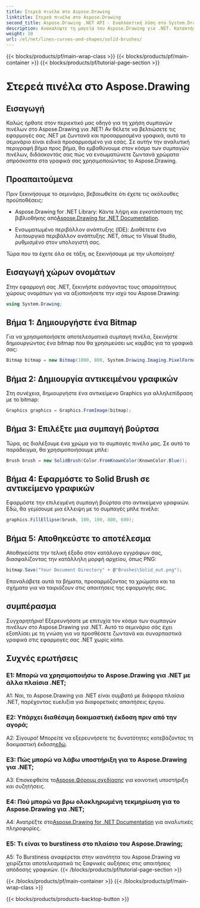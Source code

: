 ```yaml
---
title: Στερεά πινέλα στο Aspose.Drawing
linktitle: Στερεά πινέλα στο Aspose.Drawing
second_title: Aspose.Drawing .NET API - Εναλλακτική λύση στο System.Drawing.Common
description: Ανακαλύψτε τη μαγεία του Aspose.Drawing για .NET. Κατακτήστε τα στερεά πινέλα σε αυτόν τον οδηγό βήμα προς βήμα για ζωντανά γραφικά.
weight: 10
url: /el/net/lines-curves-and-shapes/solid-brushes/
---
```


{{< blocks/products/pf/main-wrap-class >}}
{{< blocks/products/pf/main-container >}}
{{< blocks/products/pf/tutorial-page-section >}}

# Στερεά πινέλα στο Aspose.Drawing

## Εισαγωγή

Καλώς ήρθατε στον περιεκτικό μας οδηγό για τη χρήση συμπαγών πινέλων στο Aspose.Drawing για .NET! Αν θέλετε να βελτιώσετε τις εφαρμογές σας .NET με ζωντανά και προσαρμοσμένα γραφικά, αυτό το σεμινάριο είναι ειδικά προσαρμοσμένο για εσάς. Σε αυτήν την αναλυτική περιγραφή βήμα προς βήμα, θα εμβαθύνουμε στον κόσμο των συμπαγών πινέλων, διδάσκοντάς σας πώς να ενσωματώνετε ζωντανά χρώματα απρόσκοπτα στα γραφικά σας χρησιμοποιώντας το Aspose.Drawing.

## Προαπαιτούμενα

Πριν ξεκινήσουμε το σεμινάριο, βεβαιωθείτε ότι έχετε τις ακόλουθες προϋποθέσεις:

-  Aspose.Drawing for .NET Library: Κάντε λήψη και εγκατάσταση της βιβλιοθήκης από[Aspose.Drawing for .NET Documentation](https://reference.aspose.com/drawing/net/).

- Ενσωματωμένο περιβάλλον ανάπτυξης (IDE): Διαθέτετε ένα λειτουργικό περιβάλλον ανάπτυξης .NET, όπως το Visual Studio, ρυθμισμένο στον υπολογιστή σας.

Τώρα που τα έχετε όλα σε τάξη, ας ξεκινήσουμε με την υλοποίηση!

## Εισαγωγή χώρων ονομάτων

Στην εφαρμογή σας .NET, ξεκινήστε εισάγοντας τους απαραίτητους χώρους ονομάτων για να αξιοποιήσετε την ισχύ του Aspose.Drawing:

```csharp
using System.Drawing;
```

## Βήμα 1: Δημιουργήστε ένα Bitmap

Για να χρησιμοποιήσετε αποτελεσματικά συμπαγή πινέλα, ξεκινήστε δημιουργώντας ένα bitmap που θα χρησιμεύσει ως καμβάς για τα γραφικά σας:

```csharp
Bitmap bitmap = new Bitmap(1000, 800, System.Drawing.Imaging.PixelFormat.Format32bppPArgb);
```

## Βήμα 2: Δημιουργία αντικειμένου γραφικών

Στη συνέχεια, δημιουργήστε ένα αντικείμενο Graphics για αλληλεπίδραση με το bitmap:

```csharp
Graphics graphics = Graphics.FromImage(bitmap);
```

## Βήμα 3: Επιλέξτε μια συμπαγή βούρτσα

Τώρα, ας διαλέξουμε ένα χρώμα για το συμπαγές πινέλο μας. Σε αυτό το παράδειγμα, θα χρησιμοποιήσουμε μπλε:

```csharp
Brush brush = new SolidBrush(Color.FromKnownColor(KnownColor.Blue));
```

## Βήμα 4: Εφαρμόστε το Solid Brush σε αντικείμενο γραφικών

Εφαρμόστε την επιλεγμένη συμπαγή βούρτσα στο αντικείμενο γραφικών. Εδώ, θα γεμίσουμε μια έλλειψη με το συμπαγές μπλε πινέλο:

```csharp
graphics.FillEllipse(brush, 100, 100, 800, 600);
```

## Βήμα 5: Αποθηκεύστε το αποτέλεσμα

Αποθηκεύστε την τελική έξοδο στον κατάλογο εγγράφων σας, διασφαλίζοντας την κατάλληλη μορφή αρχείου, όπως PNG:

```csharp
bitmap.Save("Your Document Directory" + @"Brushes\Solid_out.png");
```

Επαναλάβετε αυτά τα βήματα, προσαρμόζοντας τα χρώματα και τα σχήματα για να ταιριάζουν στις απαιτήσεις της εφαρμογής σας.

## συμπέρασμα

Συγχαρητήρια! Εξερευνήσατε με επιτυχία τον κόσμο των συμπαγών πινέλων στο Aspose.Drawing για .NET. Αυτό το σεμινάριο σάς έχει εξοπλίσει με τη γνώση για να προσθέσετε ζωντανά και συναρπαστικά γραφικά στις εφαρμογές σας .NET χωρίς κόπο.

## Συχνές ερωτήσεις

### Ε1: Μπορώ να χρησιμοποιήσω το Aspose.Drawing για .NET με άλλα πλαίσια .NET;

A1: Ναι, το Aspose.Drawing για .NET είναι συμβατό με διάφορα πλαίσια .NET, παρέχοντας ευελιξία για διαφορετικές απαιτήσεις έργου.

### Ε2: Υπάρχει διαθέσιμη δοκιμαστική έκδοση πριν από την αγορά;

Α2: Σίγουρα! Μπορείτε να εξερευνήσετε τις δυνατότητες κατεβάζοντας τη δοκιμαστική έκδοση[εδώ](https://releases.aspose.com/).

### Ε3: Πώς μπορώ να λάβω υποστήριξη για το Aspose.Drawing για .NET;

 A3: Επισκεφθείτε το[Aspose.Φόρουμ σχεδίασης](https://forum.aspose.com/c/diagram/17) για κοινοτική υποστήριξη και συζητήσεις.

### Ε4: Πού μπορώ να βρω ολοκληρωμένη τεκμηρίωση για το Aspose.Drawing για .NET;

A4: Ανατρέξτε στο[Aspose.Drawing for .NET Documentation](https://reference.aspose.com/drawing/net/) για αναλυτικές πληροφορίες.

### Ε5: Τι είναι το burstiness στο πλαίσιο του Aspose.Drawing;

A5: Το Burstiness αναφέρεται στην ικανότητα του Aspose.Drawing να χειρίζεται αποτελεσματικά τις ξαφνικές αυξήσεις στις απαιτήσεις απόδοσης γραφικών.
{{< /blocks/products/pf/tutorial-page-section >}}

{{< /blocks/products/pf/main-container >}}
{{< /blocks/products/pf/main-wrap-class >}}

{{< blocks/products/products-backtop-button >}}
